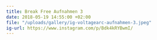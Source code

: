```yaml
---
title: Break Free Aufnahmen 3
date: 2018-05-19 14:55:00 +02:00
file: "/uploads/gallery/ig-voltagearc-aufnahmen-3.jpeg"
ig-url: https://www.instagram.com/p/Bdk4kRYBwmI/
---
```


